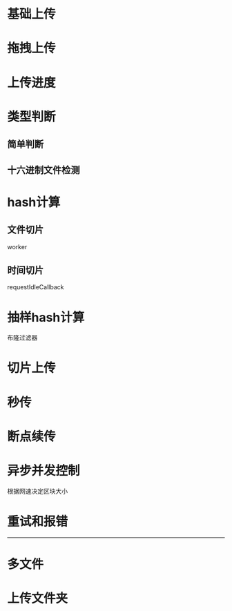 # 基础上传

# 拖拽上传

# 上传进度

# 类型判断

## 简单判断

## 十六进制文件检测

# hash计算

## 文件切片
worker
## 时间切片
requestIdleCallback

# 抽样hash计算
布隆过滤器

# 切片上传

# 秒传

# 断点续传

# 异步并发控制
根据网速决定区块大小

# 重试和报错

------- 

# 多文件

# 上传文件夹